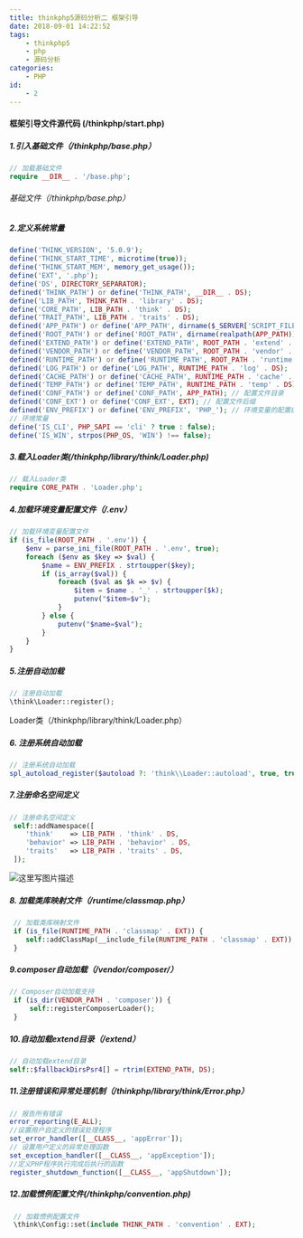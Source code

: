 ```yaml
---
title: thinkphp5源码分析二 框架引导
date: 2018-09-01 14:22:52
tags: 
    - thinkphp5 
    - php
    - 源码分析
categories: 
    - PHP
id:
	- 2
---
```


#### 框架引导文件源代码 (/thinkphp/start.php)

##### 1.引入基础文件（/thinkphp/base.php）

```php
// 加载基础文件
require __DIR__ . '/base.php';
```
###### 基础文件（/thinkphp/base.php）

<!-- more -->
##### 2.定义系统常量

```php
define('THINK_VERSION', '5.0.9');
define('THINK_START_TIME', microtime(true));
define('THINK_START_MEM', memory_get_usage());
define('EXT', '.php');
define('DS', DIRECTORY_SEPARATOR);
defined('THINK_PATH') or define('THINK_PATH', __DIR__ . DS);
define('LIB_PATH', THINK_PATH . 'library' . DS);
define('CORE_PATH', LIB_PATH . 'think' . DS);
define('TRAIT_PATH', LIB_PATH . 'traits' . DS);
defined('APP_PATH') or define('APP_PATH', dirname($_SERVER['SCRIPT_FILENAME']) . DS);
defined('ROOT_PATH') or define('ROOT_PATH', dirname(realpath(APP_PATH)) . DS);
defined('EXTEND_PATH') or define('EXTEND_PATH', ROOT_PATH . 'extend' . DS);
defined('VENDOR_PATH') or define('VENDOR_PATH', ROOT_PATH . 'vendor' . DS);
defined('RUNTIME_PATH') or define('RUNTIME_PATH', ROOT_PATH . 'runtime' . DS);
defined('LOG_PATH') or define('LOG_PATH', RUNTIME_PATH . 'log' . DS);
defined('CACHE_PATH') or define('CACHE_PATH', RUNTIME_PATH . 'cache' . DS);
defined('TEMP_PATH') or define('TEMP_PATH', RUNTIME_PATH . 'temp' . DS);
defined('CONF_PATH') or define('CONF_PATH', APP_PATH); // 配置文件目录
defined('CONF_EXT') or define('CONF_EXT', EXT); // 配置文件后缀
defined('ENV_PREFIX') or define('ENV_PREFIX', 'PHP_'); // 环境变量的配置前缀
// 环境常量
define('IS_CLI', PHP_SAPI == 'cli' ? true : false);
define('IS_WIN', strpos(PHP_OS, 'WIN') !== false);
```
##### 3.载入Loader类(/thinkphp/library/think/Loader.php)

```php
// 载入Loader类
require CORE_PATH . 'Loader.php';
```
##### 4.加载环境变量配置文件（/.env）

```php
// 加载环境变量配置文件
if (is_file(ROOT_PATH . '.env')) {
    $env = parse_ini_file(ROOT_PATH . '.env', true);
    foreach ($env as $key => $val) {
        $name = ENV_PREFIX . strtoupper($key);
        if (is_array($val)) {
            foreach ($val as $k => $v) {
                $item = $name . '_' . strtoupper($k);
                putenv("$item=$v");
            }
        } else {
            putenv("$name=$val");
        }
    }
}
```
##### 5.注册自动加载

```php
// 注册自动加载
\think\Loader::register();
```
Loader类（/thinkphp/library/think/Loader.php） 
##### 6. 注册系统自动加载

```php
// 注册系统自动加载
spl_autoload_register($autoload ?: 'think\\Loader::autoload', true, true);
```
##### 7.注册命名空间定义

```php
// 注册命名空间定义
 self::addNamespace([
    'think'    => LIB_PATH . 'think' . DS,
    'behavior' => LIB_PATH . 'behavior' . DS,
    'traits'   => LIB_PATH . 'traits' . DS,
 ]);
```
![这里写图片描述](https://imgconvert.csdnimg.cn/aHR0cDovL2ltYWdlczIwMTUuY25ibG9ncy5jb20vYmxvZy8xMDQwMzc4LzIwMTcwNi8xMDQwMzc4LTIwMTcwNjIxMTcxNDUxNDc2LTIwNjc5Mjk3MTQucG5n?x-oss-process=image/format,png)
##### 8. 加载类库映射文件（/runtime/classmap.php）

```php
 // 加载类库映射文件
 if (is_file(RUNTIME_PATH . 'classmap' . EXT)) {
    self::addClassMap(__include_file(RUNTIME_PATH . 'classmap' . EXT));
 }
```
##### 9.composer自动加载（/vendor/composer/）

```php
// Composer自动加载支持
 if (is_dir(VENDOR_PATH . 'composer')) {
     self::registerComposerLoader();
 }
```
##### 10.自动加载extend目录（/extend）

```php
// 自动加载extend目录
self::$fallbackDirsPsr4[] = rtrim(EXTEND_PATH, DS);
```
##### 11.注册错误和异常处理机制（/thinkphp/library/think/Error.php）

```php
// 报告所有错误
error_reporting(E_ALL);
//设置用户自定义的错误处理程序
set_error_handler([__CLASS__, 'appError']);
// 设置用户定义的异常处理函数
set_exception_handler([__CLASS__, 'appException']);
//定义PHP程序执行完成后执行的函数
register_shutdown_function([__CLASS__, 'appShutdown']);
```
##### 12.加载惯例配置文件(/thinkphp/convention.php)

```php
 // 加载惯例配置文件
 \think\Config::set(include THINK_PATH . 'convention' . EXT);
```
